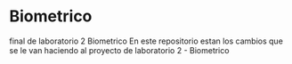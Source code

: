 # Biometrico
final de laboratorio 2 Biometrico
En este repositorio estan los cambios que se le van haciendo al proyecto de laboratorio 2 - Biometrico
